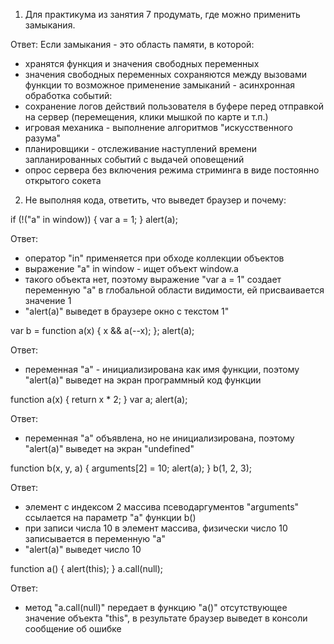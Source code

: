 1. Для практикума из занятия 7 продумать, где можно применить замыкания.

Ответ:
Если замыкания - это область памяти, в которой:
- хранятся функция и значения свободных переменных
- значения свободных переменных сохраняются между вызовами функции
то возможное применение замыканий - асинхронная обработка событий:
- сохранение логов действий пользователя в буфере перед отправкой на сервер (перемещения, клики мышкой по карте и т.п.)
- игровая механика - выполнение алгоритмов "искусственного разума"
- планировщики - отслеживание наступлений времени запланированных событий с выдачей оповещений
- опрос сервера без включения режима стриминга в виде постоянно открытого сокета

2. Не выполняя кода, ответить, что выведет браузер и почему:

if (!("a" in window)) {
    var a = 1;
}
alert(a);

Ответ:
- оператор "in" применяется при обходе коллекции объектов
- выражение "a" in window - ищет объект window.a
- такого объекта нет, поэтому выражение "var a = 1" создает переменную "а" в глобальной области видимости, ей присваивается значение 1
- "alert(a)" выведет в браузере окно с текстом 1"


var b = function a(x) {
    x && a(--x);
};
alert(a);

Ответ:
- переменная "a" - инициализирована как имя функции, поэтому "alert(a)" выведет на экран программный код функции


function a(x) {
    return x * 2;
}
var a;
alert(a);

Ответ:
- переменная "a" объявлена, но не инициализирована, поэтому "alert(a)" выведет на экран "undefined"

function b(x, y, a) {
    arguments[2] = 10;
    alert(a);
}
b(1, 2, 3);

Ответ:
- элемент с индексом 2 массива псеводаргументов "arguments" ссылается на параметр "a" функции b()
- при записи числа 10 в элемент массива, физически число 10 записывается в переменную "a"
- "alert(a)" выведет число 10


function a() {
    alert(this);
}
a.call(null);

Ответ:
- метод "a.call(null)" передает в функцию "a()" отсутствующее значение объекта "this", в результате браузер выведет в консоли сообщение об ошибке
